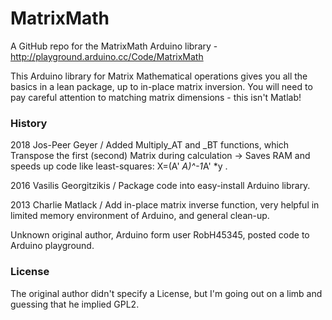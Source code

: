 # MatrixMath
A GitHub repo for the MatrixMath Arduino library - http://playground.arduino.cc/Code/MatrixMath

This Arduino library for Matrix Mathematical operations gives you all the basics in a lean package, up to in-place matrix inversion.
You will need to pay careful attention to matching matrix dimensions - this isn't Matlab!

### History
2018 Jos-Peer Geyer / Added Multiply_AT and _BT functions, which Transpose the first (second) Matrix during calculation -> Saves RAM and speeds up code like least-squares: X=(A' *A)^-1*A' *y .

2016 Vasilis Georgitzikis / Package code into easy-install Arduino library. 

2013 Charlie Matlack / Add in-place matrix inverse function, very helpful in limited memory environment of Arduino, and general clean-up.

Unknown original author, Arduino form user RobH45345, posted code to Arduino playground.

### License

The original author didn't specify a License, but I'm going out on a limb and guessing that he implied GPL2. 
